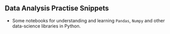 ## Data Analysis Practise Snippets

- Some notebooks for understanding and learning `Pandas`, `Numpy` and other data-science libraries in Python.
